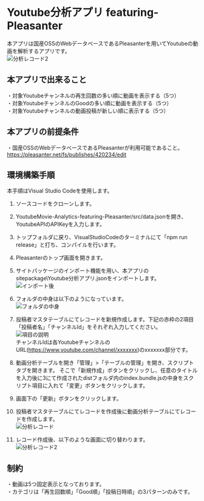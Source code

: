 # Youtube分析アプリ featuring-Pleasanter

本アプリは国産OSSのWebデータベースであるPleasanterを用いてYoutubeの動画を解析するアプリです。  
![分析レコード2](https://user-images.githubusercontent.com/63548353/102189549-26490d80-3efa-11eb-8a27-65bf4a3fdc69.png)

## 本アプリで出来ること

・対象Youtubeチャンネルの再生回数の多い順に動画を表示する（5つ）  
・対象YoutubeチャンネルのGoodの多い順に動画を表示する（5つ）  
・対象Youtubeチャンネルの動画投稿が新しい順に表示する（5つ）  

## 本アプリの前提条件

・国産OSSのWebデータべースであるPleasanterが利用可能であること。  
https://pleasanter.net/fs/publishes/420234/edit  

## 環境構築手順
本手順はVisual Studio Codeを使用します。  

1. ソースコードをクローンします。  
1. YoutubeMovie-Analytics-featuring-Pleasanter/src/data.jsonを開き、YoutubeAPIのAPIKeyを入力します。  
1. トップフォルダに戻り、VisualStudioCodeのターミナルにて「npm run release」と打ち、コンパイルを行います。
1. Pleasanterのトップ画面を開きます。  
1. サイトパッケージのインポート機能を用い、本アプリのsitepackage\Youtube分析アプリ.jsonをインポートします。  
![インポート後](https://user-images.githubusercontent.com/63548353/102185623-b1270980-3ef4-11eb-80d9-9f70700a1d3d.png)

1. フォルダの中身は以下のようになっています。  
![フォルダの中身](https://user-images.githubusercontent.com/63548353/102185784-ef242d80-3ef4-11eb-8921-d421c1547048.png)  

1. 投稿者マスタテーブルにてレコードを新規作成します。下記の赤枠の2項目「投稿者名」「チャンネルId」をそれぞれ入力してください。  
![項目の説明](https://user-images.githubusercontent.com/63548353/102186061-69ed4880-3ef5-11eb-8b75-2fb265c74796.png)   
チャンネルIdは各YoutubeチャンネルのURL(https://www.youtube.com/channel/xxxxxxx)のxxxxxxx部分です。 

1. 動画分析テーブルを開き「管理」>「テーブルの管理」を開き、スクリプトタブを開きます。
そこで「新規作成」ボタンをクリックし、任意のタイトルを入力後に3にて作成されたdistフォルダ内のindex.bundle.jsの中身をスクリプト項目に入れて「変更」ボタンをクリックします。  
1. 画面下の「更新」ボタンをクリックします。

1. 投稿者マスタテーブルにてレコードを作成後に動画分析テーブルにてレコードを作成します。  
![分析レコード](https://user-images.githubusercontent.com/63548353/102187692-aa4dc600-3ef7-11eb-9f13-279e5276586e.png)  

1. レコード作成後、以下のような画面に切り替わります。  
![分析レコード2](https://user-images.githubusercontent.com/63548353/102189549-26490d80-3efa-11eb-8a27-65bf4a3fdc69.png)  

## 制約

・動画は5つ固定表示となっております。  
・カテゴリは「再生回数順」「Good順」「投稿日時順」の3パターンのみです。  

